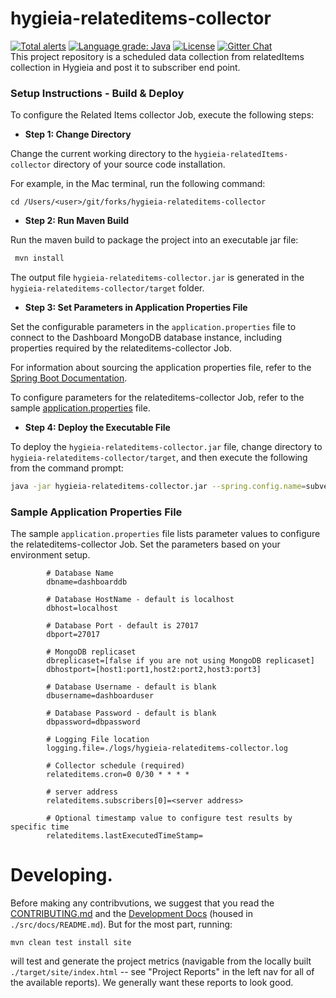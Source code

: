 # hygieia-relateditems-collector
[![Total alerts](https://img.shields.io/lgtm/alerts/g/Hygieia/hygieia-relateditems-collector.svg?logo=lgtm&logoWidth=18)](https://lgtm.com/projects/g/Hygieia/hygieia-relateditems-collector/alerts/)
[![Language grade: Java](https://img.shields.io/lgtm/grade/java/g/Hygieia/hygieia-relateditems-collector.svg?logo=lgtm&logoWidth=18)](https://lgtm.com/projects/g/Hygieia/hygieia-relateditems-collector/context:java)
[![License](https://img.shields.io/badge/license-Apache%202-blue.svg)](https://www.apache.org/licenses/LICENSE-2.0)
[![Gitter Chat](https://badges.gitter.im/Join%20Chat.svg)](https://www.apache.org/licenses/LICENSE-2.0)
<br>This project repository is a scheduled data collection from relatedItems collection in Hygieia and post it to subscriber end point.

### Setup Instructions - Build & Deploy

To configure the Related Items collector Job, execute the following steps:

*   **Step 1: Change Directory**

Change the current working directory to the `hygieia-relatedItems-collector` directory of your source code installation.

For example, in the Mac terminal, run the following command:

```
cd /Users/<user>/git/forks/hygieia-relateditems-collector
```

*   **Step 2: Run Maven Build**

Run the maven build to package the project into an executable jar file:

```bash
 mvn install
```

The output file `hygieia-relateditems-collector.jar` is generated in the `hygieia-relateditems-collector/target` folder.

*   **Step 3: Set Parameters in Application Properties File**

Set the configurable parameters in the `application.properties` file to connect to the Dashboard MongoDB database instance, including properties required by the relateditems-collector Job.

For information about sourcing the application properties file, refer to the [Spring Boot Documentation](http://docs.spring.io/spring-boot/docs/current-SNAPSHOT/reference/htmlsingle/#boot-features-external-config-application-property-files).

To configure parameters for the relateditems-collector Job, refer to the sample [application.properties](#sample-application-properties-file) file.

*   **Step 4: Deploy the Executable File**

To deploy the `hygieia-relateditems-collector.jar` file, change directory to `hygieia-relateditems-collector/target`, and then execute the following from the command prompt:

```bash
java -jar hygieia-relateditems-collector.jar --spring.config.name=subversion --spring.config.location=[path to application.properties file]
```

### Sample Application Properties File

The sample `application.properties` file lists parameter values to configure the relateditems-collector Job. Set the parameters based on your environment setup.

```properties
		# Database Name
		dbname=dashboarddb

		# Database HostName - default is localhost
		dbhost=localhost

		# Database Port - default is 27017
		dbport=27017

		# MongoDB replicaset
		dbreplicaset=[false if you are not using MongoDB replicaset]
		dbhostport=[host1:port1,host2:port2,host3:port3]

		# Database Username - default is blank
		dbusername=dashboarduser

		# Database Password - default is blank
		dbpassword=dbpassword

		# Logging File location
		logging.file=./logs/hygieia-relateditems-collector.log

		# Collector schedule (required)
		relateditems.cron=0 0/30 * * * *

		# server address
		relateditems.subscribers[0]=<server address>

		# Optional timestamp value to configure test results by specific time
		relateditems.lastExecutedTimeStamp=
```

# Developing.

Before making any contribvutions, we suggest that you read the [CONTRIBUTING.md](CONTRIBUTING.md) and the 
[Development Docs](./src) (housed in `./src/docs/README.md`). But for the most part, running:

```
mvn clean test install site
``` 

will test and generate the project metrics (navigable from the locally built `./target/site/index.html` 
-- see "Project Reports" in the left nav for all of the available reports). We generally want these 
reports to look good.

